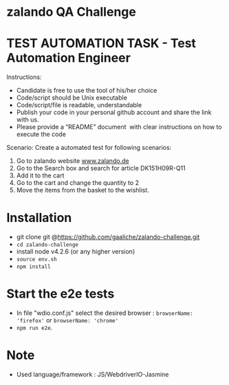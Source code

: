zalando QA Challenge
========================
# TEST AUTOMATION TASK - Test Automation Engineer 

Instructions:
- Candidate is free to use the tool of his/her choice
- Code/script should be Unix executable
- Code/script/file is readable, understandable
- Publish your code in your personal github account and share the link with us. 
- Please provide a “README” document  with clear instructions on how to execute the code

Scenario: Create a automated test for following scenarios: 
1. Go to zalando website www.zalando.de
2. Go to the Search box and search for article DK151H09R-Q11
3. Add it to the cart
4. Go to the cart and change the quantity to 2
5. Move the items from the basket to the wishlist.

# Installation
- git clone git @https://github.com/gaaliche/zalando-challenge.git
- `cd zalando-challenge`
- install node v4.2.6 (or any higher version)
- `source env.sh`
- `npm install`

# Start the e2e tests
- In file "wdio.conf.js" select the desired browser : `browserName: 'firefox'` or `browserName: 'chrome'`
- `npm run e2e`.

# Note
- Used language/framework : JS/WebdriverIO-Jasmine